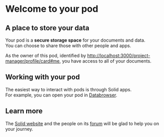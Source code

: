 # Welcome to your pod

## A place to store your data
Your pod is a **secure storage space** for your documents and data.
<br>
You can choose to share those with other people and apps.

As the owner of this pod,
identified by <a href="http://localhost:3000/project-manager/profile/card#me">http://localhost:3000/project-manager/profile/card#me</a>,
you have access to all of your documents.

## Working with your pod
The easiest way to interact with pods
is through Solid apps.
<br>
For example,
you can open your pod in [Databrowser](https://solidos.github.io/mashlib/dist/browse.html?uri=http://localhost:3000/project-manager/).

## Learn more
The [Solid website](https://solidproject.org/)
and the people on its [forum](https://forum.solidproject.org/)
will be glad to help you on your journey.
